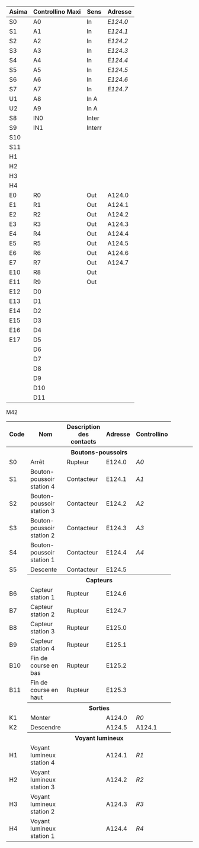 Asima|Controllino Maxi|Sens|Adresse
---  |---  |---    |---
S0   | A0  |In     |*E124.0*
S1   | A1  |In     |*E124.1*
S2   | A2  |In     |*E124.2*
S3   | A3  |In     |*E124.3*
S4   | A4  |In     |*E124.4*
S5   | A5  |In     |*E124.5*
S6   | A6  |In     |*E124.6*
S7   | A7  |In     |*E124.7*
U1   | A8  |In A   |
U2   | A9  |In A   |
S8   | IN0 |Inter  |
S9   | IN1 |Interr |
S10  |     |     |
S11  |     |     |
H1   |     |     |
H2   |     |     |
H3   |     |     |
H4   |     |     |
E0   | R0  | Out |A124.0
E1   | R1  | Out |A124.1
E2   | R2  | Out |A124.2
E3   | R3  | Out |A124.3
E4   | R4  | Out |A124.4
E5   | R5  | Out |A124.5
E6   | R6  | Out |A124.6
E7   | R7  | Out |A124.7
E10  | R8  | Out |
E11  | R9  | Out |
E12  | D0  |     | 
E13  | D1  |     |
E14  | D2  |     |
E15  | D3  |     |
E16  | D4  |     |
E17  | D5  |     |
     | D6  |     |
     | D7  |     |
     | D8  |     |
     | D9  |     |
     | D10 |     |
     | D11 |     |

M42

Code|Nom|Description des contacts|Adresse|Controllino
|---|---|---|---|---|
|<th colspan="4">Boutons-poussoirs
S0|Arrêt|Rupteur|E124.0|*A0*
S1|Bouton-poussoir station 4|Contacteur|E124.1|*A1*
S2|Bouton-poussoir station 3|Contacteur|E124.2|*A2*
S3|Bouton-poussoir station 2|Contacteur|E124.3|*A3*
S4|Bouton-poussoir station 1|Contacteur|E124.4|*A4*
S5|Descente|Contacteur|E124.5|
|<th colspan="4">Capteurs
B6 |Capteur station 1    |Rupteur|E124.6|
B7 |Capteur station 2    |Rupteur|E124.7|
B8 |Capteur station 3    |Rupteur|E125.0|
B9 |Capteur station 4    |Rupteur|E125.1|
B10|Fin de course en bas |Rupteur|E125.2|
B11|Fin de course en haut|Rupteur|E125.3|
|<th colspan="4">Sorties
K1|Monter||A124.0|*R0*
K2|Descendre||A124.5|A124.1|*R5*
|<th colspan="4">Voyant lumineux
H1|Voyant lumineux station 4||A124.1|*R1*
H2|Voyant lumineux station 3||A124.2|*R2*
H3|Voyant lumineux station 2||A124.3|*R3*
H4|Voyant lumineux station 1||A124.4|*R4*

